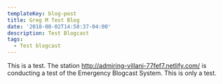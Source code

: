 ```yaml
---
templateKey: blog-post
title: Greg M Test Blog
date: '2018-08-02T14:50:37-04:00'
description: Test Blogcast
tags:
  - Test blogcast
---
```

This is a test.  The station <http://admiring-villani-77fef7.netlify.com/> is conducting a test of the Emergency Blogcast System. This is only a test.
